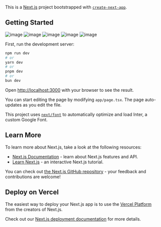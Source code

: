This is a [Next.js](https://nextjs.org/) project bootstrapped with [`create-next-app`](https://github.com/vercel/next.js/tree/canary/packages/create-next-app).

## Getting Started
![image](https://github.com/Ujaa/carrot-market-graduation-project/assets/40076944/44044073-d880-4921-900b-5efe8cdf6d20)
![image](https://github.com/Ujaa/carrot-market-graduation-project/assets/40076944/2d5b6e63-67e9-411e-a757-c095f509cb05)
![image](https://github.com/Ujaa/carrot-market-graduation-project/assets/40076944/274aeb57-d48e-40e5-8c8d-8eed6edbceab)
![image](https://github.com/Ujaa/carrot-market-graduation-project/assets/40076944/c9789c21-c7c6-4074-9215-dab9ad9d65d4)
![image](https://github.com/Ujaa/carrot-market-graduation-project/assets/40076944/aec9f125-e8a2-43d0-9faa-14fab73fbb52)

First, run the development server:

```bash
npm run dev
# or
yarn dev
# or
pnpm dev
# or
bun dev
```

Open [http://localhost:3000](http://localhost:3000) with your browser to see the result.

You can start editing the page by modifying `app/page.tsx`. The page auto-updates as you edit the file.

This project uses [`next/font`](https://nextjs.org/docs/basic-features/font-optimization) to automatically optimize and load Inter, a custom Google Font.

## Learn More

To learn more about Next.js, take a look at the following resources:

- [Next.js Documentation](https://nextjs.org/docs) - learn about Next.js features and API.
- [Learn Next.js](https://nextjs.org/learn) - an interactive Next.js tutorial.

You can check out [the Next.js GitHub repository](https://github.com/vercel/next.js/) - your feedback and contributions are welcome!

## Deploy on Vercel

The easiest way to deploy your Next.js app is to use the [Vercel Platform](https://vercel.com/new?utm_medium=default-template&filter=next.js&utm_source=create-next-app&utm_campaign=create-next-app-readme) from the creators of Next.js.

Check out our [Next.js deployment documentation](https://nextjs.org/docs/deployment) for more details.
